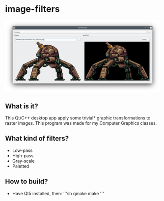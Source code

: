 # image-filters
![screenshot low-pass](docs/screenshot-low-pass.png "Screenshot of low-pass filter in use.")


## What is it?
This Qt/C++ desktop app apply some trivial* graphic transformations to raster images.
This program was made for my Computer Graphics classes.

## What kind of filters?
- Low-pass
- High-pass
- Gray-scale
- Paletted

## How to build?
- Have Qt5 installed, then:
'''sh
qmake
make
'''

